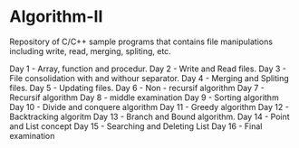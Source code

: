 # Algorithm-II
Repository of C/C++ sample programs that contains file manipulations including write, read, merging, spliting, etc. 

Day 1 - Array, function and procedur.
Day 2 - Write and Read files.
Day 3 - File consolidation with and withour separator.
Day 4 - Merging and Spliting files.
Day 5 - Updating files.
Day 6 - Non - recursif algorithm
Day 7 - Recursif algorithm
Day 8 - middle examination
Day 9 - Sorting algorithm
Day 10 - Divide and conquere algorithm
Day 11 - Greedy algorithm
Day 12 - Backtracking algoritm
Day 13 - Branch and Bound algorithm.
Day 14 - Point and List concept
Day 15 - Searching and Deleting List
Day 16 - Final examination